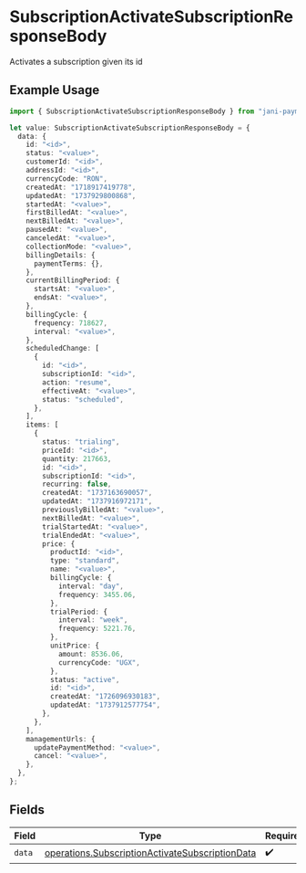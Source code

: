 # SubscriptionActivateSubscriptionResponseBody

Activates a subscription given its id

## Example Usage

```typescript
import { SubscriptionActivateSubscriptionResponseBody } from "jani-payments/models/operations";

let value: SubscriptionActivateSubscriptionResponseBody = {
  data: {
    id: "<id>",
    status: "<value>",
    customerId: "<id>",
    addressId: "<id>",
    currencyCode: "RON",
    createdAt: "1718917419778",
    updatedAt: "1737929800868",
    startedAt: "<value>",
    firstBilledAt: "<value>",
    nextBilledAt: "<value>",
    pausedAt: "<value>",
    canceledAt: "<value>",
    collectionMode: "<value>",
    billingDetails: {
      paymentTerms: {},
    },
    currentBillingPeriod: {
      startsAt: "<value>",
      endsAt: "<value>",
    },
    billingCycle: {
      frequency: 718627,
      interval: "<value>",
    },
    scheduledChange: [
      {
        id: "<id>",
        subscriptionId: "<id>",
        action: "resume",
        effectiveAt: "<value>",
        status: "scheduled",
      },
    ],
    items: [
      {
        status: "trialing",
        priceId: "<id>",
        quantity: 217663,
        id: "<id>",
        subscriptionId: "<id>",
        recurring: false,
        createdAt: "1737163690057",
        updatedAt: "1737916972171",
        previouslyBilledAt: "<value>",
        nextBilledAt: "<value>",
        trialStartedAt: "<value>",
        trialEndedAt: "<value>",
        price: {
          productId: "<id>",
          type: "standard",
          name: "<value>",
          billingCycle: {
            interval: "day",
            frequency: 3455.06,
          },
          trialPeriod: {
            interval: "week",
            frequency: 5221.76,
          },
          unitPrice: {
            amount: 8536.06,
            currencyCode: "UGX",
          },
          status: "active",
          id: "<id>",
          createdAt: "1726096930183",
          updatedAt: "1737912577754",
        },
      },
    ],
    managementUrls: {
      updatePaymentMethod: "<value>",
      cancel: "<value>",
    },
  },
};
```

## Fields

| Field                                                                                                              | Type                                                                                                               | Required                                                                                                           | Description                                                                                                        |
| ------------------------------------------------------------------------------------------------------------------ | ------------------------------------------------------------------------------------------------------------------ | ------------------------------------------------------------------------------------------------------------------ | ------------------------------------------------------------------------------------------------------------------ |
| `data`                                                                                                             | [operations.SubscriptionActivateSubscriptionData](../../models/operations/subscriptionactivatesubscriptiondata.md) | :heavy_check_mark:                                                                                                 | N/A                                                                                                                |